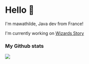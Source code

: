 # Hello 👋

I'm mawathilde, Java dev from France!

I'm currently working on [Wizards Story](https://discord.gg/wizards-story)

### My Github stats
<img src="https://github-readme-stats.vercel.app/api?username=mawathilde&show_icons=true&theme=bear&count_private=true&hide=stars">

